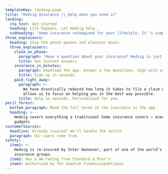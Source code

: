 ```yaml
---
templateKey: landing-page
title: "Hedvig Insurance |\_Help when you need it"
landing:
  cta_text: Get started
  heading: Life happens. Let Hedvig help.
  subheading: 'Home insurance reimagined for your lifestyle. It''s simple, fast and fair.'
three_explainers:
  heading: Skip the phone queues and elevator music
  three_explainers:
    claim_on_phone:
      paragraph: 'Have a question about your insurance? Hedvig is just a tap away. '
      title: Get instant answers
    insurance_in_minutes:
      paragraph: Download the app. Answer a few questions. Sign with your mobile BankID.
      title: Sign up in seconds
    paid_right_away:
      paragraph: >-
        We have drastically reduced how long it takes to file a claim which
        allows us to focus on helping you in the best way possible.
      title: Help in seconds. Personalised for you.
peril_forest:
  bottom_paragraph: Read the full terms of the insurance in the app.
  heading: >-
    Hedvig covers everything a traditional home insurance covers – even your
    gadgets
customerSources:
  headline: Already insured? We'll handle the switch
  paragraph: Our users come from
safety:
  item1: >-
    Hedvig is re-insured by Inter Hannover, part of one of the world’s largest
    insurance groups.
  item2: Has a AA-rating from Standard & Poor's
  item3: Authorized by the Swedish Finansinspektionen
---
```

